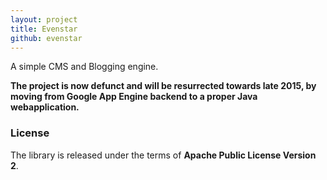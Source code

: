 ```yaml
---
layout: project
title: Evenstar
github: evenstar
---
```


A simple CMS and Blogging engine.

**The project is now defunct and will be resurrected towards late 2015, by moving from Google App Engine
backend to a proper Java webapplication.**

### License

The library is released under the terms of **Apache Public License Version 2**.
